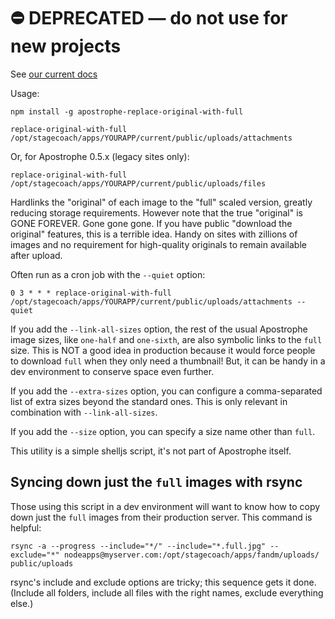 # ⛔️ **DEPRECATED** — do not use for new projects

See [our current docs](https://docs.apostrophecms.org/)

Usage:

```
npm install -g apostrophe-replace-original-with-full

replace-original-with-full /opt/stagecoach/apps/YOURAPP/current/public/uploads/attachments
```

Or, for Apostrophe 0.5.x (legacy sites only):

```
replace-original-with-full /opt/stagecoach/apps/YOURAPP/current/public/uploads/files
```

Hardlinks the "original" of each image to the "full" scaled version,
greatly reducing storage requirements. However note that the true
"original" is GONE FOREVER. Gone gone gone. If you have public
"download the original" features, this is a terrible idea. Handy
on sites with zillions of images and no requirement for high-quality
originals to remain available after upload.

Often run as a cron job with the `--quiet` option:

```
0 3 * * * replace-original-with-full /opt/stagecoach/apps/YOURAPP/current/public/uploads/attachments --quiet
```

If you add the `--link-all-sizes` option, the rest of the usual Apostrophe image sizes, like `one-half` and `one-sixth`, are also symbolic links to the `full` size. This is NOT a good idea in production because it would force people to download `full` when they only need a thumbnail! But, it can be handy in a dev environment to conserve space even further.

If you add the `--extra-sizes` option, you can configure a comma-separated list of extra sizes beyond the standard ones. This is only relevant in combination with `--link-all-sizes`.

If you add the `--size` option, you can specify a size name other than `full`.

This utility is a simple shelljs script, it's not part of Apostrophe itself.

## Syncing down just the `full` images with rsync

Those using this script in a dev environment will want to know how to copy down just the `full` images from their production server. This command is helpful:

```
rsync -a --progress --include="*/" --include="*.full.jpg" --exclude="*" nodeapps@myserver.com:/opt/stagecoach/apps/fandm/uploads/ public/uploads
```

rsync's include and exclude options are tricky; this sequence gets it done. (Include all folders, include all files with the right names, exclude everything else.)


